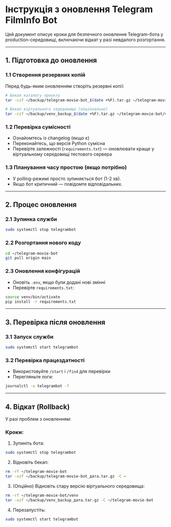 # Інструкція з оновлення Telegram FilmInfo Bot

Цей документ описує кроки для безпечного оновлення Telegram-бота у production-середовищі, включаючи відкат у разі невдалого розгортання.

---

## 1. Підготовка до оновлення

### 1.1 Створення резервних копій

Перед будь-яким оновленням створіть резервні копії:

```bash
# Бекап каталогу проєкту
tar -czf ~/backup/telegram-movie-bot_$(date +%F).tar.gz ~/telegram-movie-bot

# Бекап віртуального середовища (опціонально)
tar -czf ~/backup/venv_backup_$(date +%F).tar.gz ~/telegram-movie-bot/venv
```

### 1.2 Перевірка сумісності

- Ознайомтесь із changelog (якщо є)
- Переконайтесь, що версія Python сумісна
- Перевірте залежності (`requirements.txt`) — оновлювати краще у віртуальному середовищі тестового сервера

### 1.3 Планування часу простою (якщо потрібно)

- У polling-режимі просто зупиняється бот (1-2 хв).
- Якщо бот критичний — повідомте відповідальних.

---

## 2. Процес оновлення

### 2.1 Зупинка служби

```bash
sudo systemctl stop telegrambot
```

### 2.2 Розгортання нового коду

```bash
cd ~/telegram-movie-bot
git pull origin main
```

### 2.3 Оновлення конфігурацій

- Оновіть `.env`, якщо були додані нові змінні
- Перевірте `requirements.txt`:

```bash
source venv/bin/activate
pip install -r requirements.txt
```

---

## 3. Перевірка після оновлення

### 3.1 Запуск служби

```bash
sudo systemctl start telegrambot
```

### 3.2 Перевірка працездатності

- Використовуйте `/start` і `/find` для перевірки
- Перегляньте логи:

```bash
journalctl -u telegrambot -f
```

---

## 4. Відкат (Rollback)

У разі проблем з оновленням:

### Кроки:

1. Зупиніть бота:

```bash
sudo systemctl stop telegrambot
```

2. Відновіть бекап:

```bash
rm -rf ~/telegram-movie-bot
tar -xzf ~/backup/telegram-movie-bot_дата.tar.gz -C ~
```

3. (Опційно) Відновіть стару версію віртуального середовища:

```bash
rm -rf ~/telegram-movie-bot/venv
tar -xzf ~/backup/venv_backup_дата.tar.gz -C ~/telegram-movie-bot
```

4. Перезапустіть:

```bash
sudo systemctl start telegrambot
```

